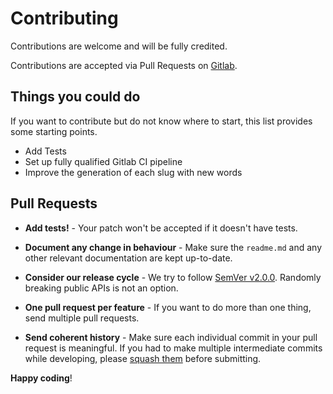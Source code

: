 # Contributing

Contributions are welcome and will be fully credited.

Contributions are accepted via Pull Requests on [Gitlab](https://gitlab.com/ludo237/delayed-artistic-guppy).

## Things you could do

If you want to contribute but do not know where to start, this list provides some starting points.

- Add Tests
- Set up fully qualified Gitlab CI pipeline
- Improve the generation of each slug with new words

## Pull Requests

- **Add tests!** - Your patch won't be accepted if it doesn't have tests.

- **Document any change in behaviour** - Make sure the `readme.md` and any other relevant documentation are kept up-to-date.

- **Consider our release cycle** - We try to follow [SemVer v2.0.0](http://semver.org/). Randomly breaking public APIs is not an option.

- **One pull request per feature** - If you want to do more than one thing, send multiple pull requests.

- **Send coherent history** - Make sure each individual commit in your pull request is meaningful. If you had to make multiple intermediate commits while developing, please [squash them](http://www.git-scm.com/book/en/v2/Git-Tools-Rewriting-History#Changing-Multiple-Commit-Messages) before submitting.

**Happy coding**!
